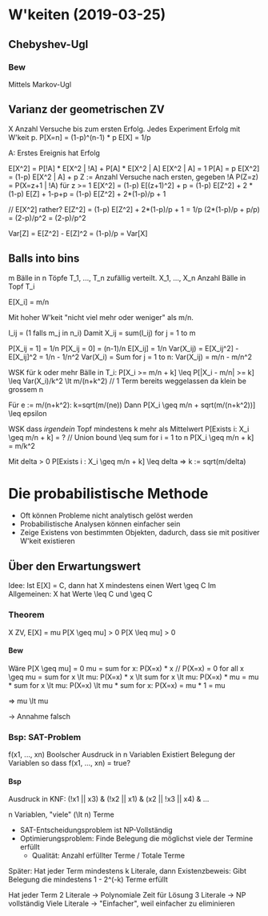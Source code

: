 # W'keiten (2019-03-25)

## Chebyshev-Ugl

### Bew

Mittels Markov-Ugl

## Varianz der geometrischen ZV

X Anzahl Versuche bis zum ersten Erfolg. Jedes Experiment Erfolg mit W'keit p.
P[X=n] = (1-p)^(n-1) * p
E[X] = 1/p

A: Erstes Ereignis hat Erfolg

E[X^2] = P[!A] * E[X^2 | !A] + P[A] * E[X^2 | A]
E[X^2 | A] = 1
P[A] = p
E[X^2] = (1-p) E[X^2 | A] + p
Z := Anzahl Versuche nach ersten, gegeben !A
P(Z=z) = P(X=z+1 | !A) für z >= 1
E[X^2] = (1-p) E[(z+1)^2] + p
= (1-p) E[Z^2] + 2 * (1-p) E[Z] + 1-p+p
= (1-p) E[Z^2] + 2*(1-p)/p + 1

// E[X^2] rather?
E[Z^2] = (1-p) E[Z^2] + 2*(1-p)/p + 1
= 1/p (2*(1-p)/p + p/p)
= (2-p)/p^2
= (2-p)/p^2

Var[Z] = E[Z^2] - E[Z]^2 = (1-p)/p
= Var[X]

## Balls into bins

m Bälle in n Töpfe T_1, ..., T_n zufällig verteilt.
X_1, ..., X_n Anzahl Bälle in Topf T_i

E[X_i] = m/n

Mit hoher W'keit "nicht viel mehr oder weniger" als m/n.

I_ij = (1 falls m_j in n_i)
Damit X_ij = sum(I_ij) for j = 1 to m

P[X_ij = 1] = 1/n
P[X_ij = 0] = (n-1)/n
E[X_ij] = 1/n
Var(X_ij) = E[X_ij^2] - E[X_ij]^2 = 1/n - 1/n^2
Var(X_i) = Sum for j = 1 to n: Var(X_ij)
= m/n - m/n^2

WSK für k oder mehr Bälle in T_i:
P[X_i >= m/n + k] \leq P[|X_i - m/n| >= k]
\leq Var(X_i)/k^2 \lt m/(n+k^2) // 1 Term bereits weggelassen da klein be grossem n


Für e := m/(n+k^2):
k=sqrt(m/(ne))
Dann P[X_i \geq m/n + sqrt(m/(n+k^2))] \leq epsilon


WSK dass *irgendein* Topf mindestens k mehr als Mittelwert
P[Exists i: X_i \geq m/n + k] = ?
// Union bound
\leq sum for i = 1 to n P[X_i \geq m/n + k] = m/k^2

Mit delta > 0
P[Exists i : X_i \geq m/n + k] \leq delta
=> k := sqrt(m/delta)

# Die probabilistische Methode

- Oft können Probleme nicht analytisch gelöst werden
- Probabilistische Analysen können einfacher sein
- Zeige Existens von bestimmten Objekten, dadurch, dass sie mit positiver
  W'keit existieren

## Über den Erwartungswert

Idee: Ist E[X] = C, dann hat X mindestens einen Wert \geq C
Im Allgemeinen: X hat Werte \leq C und \geq C

### Theorem

X ZV, E[X] = mu
P[X \geq mu] > 0
P[X \leq mu] > 0

#### Bew

Wäre P[X \geq mu] = 0
mu = sum for x: P(X=x) * x
// P(X=x) = 0 for all x \geq mu
= sum for x \lt mu: P(X=x) * x
\lt sum for x \lt mu: P(X=x) * mu
= mu * sum for x \lt mu: P(X=x)
\lt mu * sum for x: P(X=x)
= mu * 1 = mu

=> mu \lt mu

-> Annahme falsch

### Bsp: SAT-Problem

f(x1, ..., xn) Boolscher Ausdruck in n Variablen
Existiert Belegung der Variablen so dass f(x1, ..., xn) = true?

#### Bsp

Ausdruck in KNF:
(!x1 || x3) & (!x2 || x1) & (x2 || !x3 || x4) & ...

n Variablen, "viele" (\lt n) Terme

- SAT-Entscheidungsproblem ist NP-Vollständig
- Optimierungsproblem: Finde Belegung die möglichst viele der Termine erfüllt
  - Qualität: Anzahl erfüllter Terme / Totale Terme

Später: Hat jeder Term mindestens k Literale, dann Existenzbeweis:
Gibt Belegung die mindestens 1 - 2^(-k) Terme erfüllt

Hat jeder Term 2 Literale -> Polynomiale Zeit für Lösung
3 Literale -> NP vollständig
Viele Literale -> "Einfacher", weil einfacher zu eliminieren
